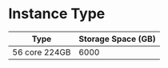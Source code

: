 # Instance Type

| Type      | Storage Space (GB) |
| --------- | -------------- |
| 56 core 224GB | 6000           |

